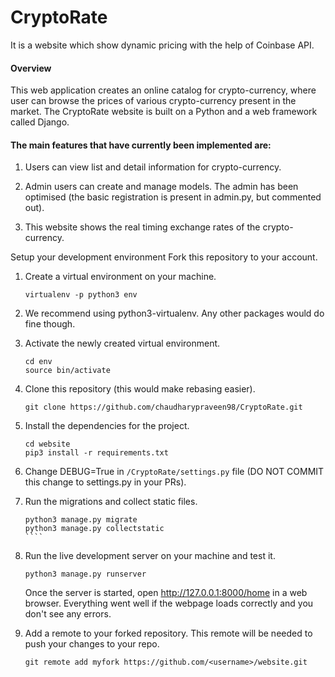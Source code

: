 # CryptoRate
It is a website which show dynamic pricing with the help of Coinbase API.

#### Overview

This web application creates an online catalog for crypto-currency, where user can browse the prices of various crypto-currency present in the market.
The CryptoRate website is built on a Python and a web framework called Django.
 
#### **The main features that have currently been implemented are:**

1. Users can view list and detail information for crypto-currency.

2. Admin users can create and manage models. The admin has been optimised (the basic registration is present in admin.py, but commented out).

3. This website shows the real timing exchange rates of the crypto-currency.

Setup your development environment
Fork this repository to your account.

1. Create a virtual environment on your machine.   
   ````
   virtualenv -p python3 env
   ````
   
2. We recommend using python3-virtualenv. Any other packages would do fine though.

3. Activate the newly created virtual environment.

    ````
    cd env
    source bin/activate
   ````
4. Clone this repository (this would make rebasing easier).
   ````
   git clone https://github.com/chaudharypraveen98/CryptoRate.git
   ````
   
5. Install the dependencies for the project.
    ````
    cd website
    pip3 install -r requirements.txt
    ````
6. Change DEBUG=True in ``/CryptoRate/settings.py`` file (DO NOT COMMIT this change to settings.py in your PRs).

7. Run the migrations and collect static files.
    ``````
    python3 manage.py migrate
    python3 manage.py collectstatic
   ````
8. Run the live development server on your machine and test it.
   ````
   python3 manage.py runserver
   ````
    Once the server is started, open http://127.0.0.1:8000/home in a web browser. Everything went well if the webpage loads correctly and you don't see any errors.

9. Add a remote to your forked repository. This remote will be needed to push your changes to your repo.
    ````
   git remote add myfork https://github.com/<username>/website.git
   ````

